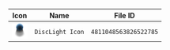 | Icon | Name | File ID |
| ---  | ---  | ---     |
| ![](DiscLight%20Icon.png) | `DiscLight Icon` | `4811048563826522785` |
